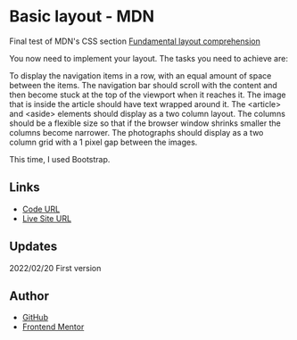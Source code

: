 #  Basic layout - MDN

Final test of MDN's CSS section [Fundamental layout comprehension](https://developer.mozilla.org/en-US/docs/Learn/CSS/CSS_layout/Fundamental_Layout_Comprehension) 

You now need to implement your layout. The tasks you need to achieve are:

To display the navigation items in a row, with an equal amount of space between the items.
The navigation bar should scroll with the content and then become stuck at the top of the viewport when it reaches it.
The image that is inside the article should have text wrapped around it.
The &lt;article&gt; and &lt;aside&gt; elements should display as a two column layout. The columns should be a flexible size so that if the browser window shrinks smaller the columns become narrower.
The photographs should display as a two column grid with a 1 pixel gap between the images.

This time, I used Bootstrap.

## Links

- [Code URL](https://github.com/dirkVerm/frontend-exercises/tree/main/03%20Bootstrap/01%20Basic%20bootstrap%20layout%20-%20MDN)
- [Live Site URL](https://dirkverm.github.io/frontend-exercises/03%20Bootstrap/01%20Basic%20bootstrap%20layout%20-%20MDN/)

## Updates
2022/02/20
First version

## Author

- [GitHub](https://github.com/dirkVerm)
- [Frontend Mentor](https://www.frontendmentor.io/profile/dirkVerm)


